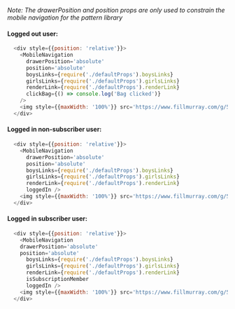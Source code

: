 _Note: The drawerPosition and position props are only used to constrain the mobile navigation for the pattern library_

#### Logged out user:
```js
  <div style={{position: 'relative'}}>
    <MobileNavigation
      drawerPosition='absolute'
      position='absolute'
      boysLinks={require('./defaultProps').boysLinks}
      girlsLinks={require('./defaultProps').girlsLinks}
      renderLink={require('./defaultProps').renderLink}
      clickBag={() => console.log('Bag clicked')}
    />
    <img style={{maxWidth: '100%'}} src='https://www.fillmurray.com/g/500/700' />
  </div>
```

#### Logged in non-subscriber user:
```js
  <div style={{position: 'relative'}}>
    <MobileNavigation
      drawerPosition='absolute'
      position='absolute'
      boysLinks={require('./defaultProps').boysLinks}
      girlsLinks={require('./defaultProps').girlsLinks}
      renderLink={require('./defaultProps').renderLink}
      loggedIn />
    <img style={{maxWidth: '100%'}} src='https://www.fillmurray.com/g/500/700' />
  </div>
```

#### Logged in subscriber user:
```js
  <div style={{position: 'relative'}}>
    <MobileNavigation
    drawerPosition='absolute'
    position='absolute'
      boysLinks={require('./defaultProps').boysLinks}
      girlsLinks={require('./defaultProps').girlsLinks}
      renderLink={require('./defaultProps').renderLink}
      isSubscriptionMember
      loggedIn />
    <img style={{maxWidth: '100%'}} src='https://www.fillmurray.com/g/500/700' />
  </div>
```
